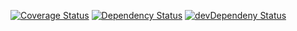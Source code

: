 [![Coverage Status](https://coveralls.io/repos/github/njhoffman/instrumental/badge.svg?branch=master)](https://coveralls.io/github/njhoffman/instrumental?branch=master)
[![Dependency Status](https://david-dm.org/njhoffman/instrumental.svg)](https://david-dm.org/njhoffman/instrumental)
[![devDependeny Status](https://david-dm.org/njhoffman/instrumental/dev-status.svg)](https://david-dm.org/njhoffman/instrumental#info=devDependencies)

